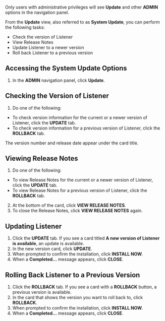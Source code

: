 Only users with administrative privileges will see **Update** and other **ADMIN** options in the navigation panel.

From the **Update** view, also referred to as **System Update**, you can perform the following tasks:

- Check the version of Listener
- View Release Notes
- Update Listener to a newer version
- Roll back Listener to a previous version

## Accessing the System Update Options

1. In the **ADMIN** navigation panel, click **Update**.

## Checking the Version of Listener

1. Do one of the following:
 * To check version information for the current or a newer version of Listener, click the **UPDATE** tab.
 * To check version information for a previous version of Listener, click the **ROLLBACK** tab.

The version number and release date appear under the card title.

## Viewing Release Notes

1. Do one of the following:
 * To view Release Notes for the current or a newer version of Listener, click the **UPDATE** tab.
 * To view Release Notes for a previous version of Listener, click the **ROLLBACK** tab.
2. At the bottom of the card, click **VIEW RELEASE NOTES**.
3. To close the Release Notes, click **VIEW RELEASE NOTES** again.

## Updating Listener

1. Click the **UPDATE** tab. If you see a card titled **A new version of Listener is available**, an update is available.
2. In the new version card, click **UPDATE**.
3. When prompted to confirm the installation, click **INSTALL NOW**.
4. When a **Completed...** message appears, click **CLOSE**.

## Rolling Back Listener to a Previous Version

1. Click the **ROLLBACK** tab. If you see a card with a **ROLLBACK** button, a previous version is available.
2. In the card that shows the version you want to roll back to, click **ROLLBACK**.
3. When prompted to confirm the installation, click **INSTALL NOW**.
4. When a **Completed...** message appears, click **CLOSE**.
